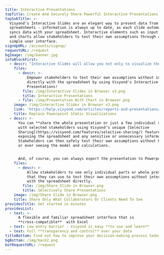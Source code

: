 ```yaml
---
title: Interactive Presentations
topTitle: Create And Securely Share Powerful Interactive Presentations
topSubTitle: >-
  Visyond’s Interactive Slides are an elegant way to present data from your
  spreadsheets - information is always up to date, as each slide automatically
  syncs data with your spreadsheet. Interactive elements such as input fields
  and charts allow stakeholders to test their own assumptions through a safe and
  simple user interface.
signUpURL: /accounts/signup/
requestURL: /request
bgImage: /img/banner.jpg
infoBlockFirst:
  - descr: "Interactive Slides will allow you not only to visualize the data but also provide a **secure environment for your stakeholders to play with assumptions**.\r\n\r\nWhen you change an input field you will see charts and calculations updated and automatically synced just for you and it will not affect anyone else’s views or the underlying spreadsheet.\r\n"
    files:
      - descr: >-
          Empower stakeholders to test their own assumptions without interacting
          directly with the spreadsheet by using Visyond's Interactive
          Presentations!
        file: /img/Interactive Slides in Browser v3.png
        title: Interactive Presentations
      - file: /img/Presentation With Chart in Browser.png
    image: /img/Interactive Slides in Browser v3.png
    link: 'https://help.visyond.com/articles/reports-and-presentations/'
    title: Replace Powerpoint Static Visualizations
  - descr: >-
      You can **share the whole presentation or just a few individual slides**
      with selected stakeholders using Visyond’s unique [Selective
      Sharing](https://visyond.com/features/selective-sharing/) feature without
      exposing the spreadsheet and any sensitive or unnecessary information.
      Stakeholders can then safely test their own assumptions without breaking
      or ever seeing the model and calculations.


      And, of course, you can always export the presentation to Powerpoint.
    files:
      - descr: >-
          Allow stakeholders to see only individual parts or whole presentations
          that they can use to test their own assumptions without interacting
          with the spreadsheet directly.
        file: /img/Share Slide in Browser.png
        title: Selectively Share Presentations
    image: /img/Share Slide in Browser.png
    title: Share Only What Collaborators Or Clients Need To See
providesTitle: Get started in minutes
providesList:
  - text: >-
      A flexible and familiar spreadsheet interface that is
      **cross-compatible**  with Excel
  - text: Low entry barrier - Visyond is easy **to use and learn**
  - text: Full **transparency and control** over your data
titleBottom: Find out how to improve your decision-making process today
bgBottom: /img/back2.png
botRequestURL: /request
---
```


